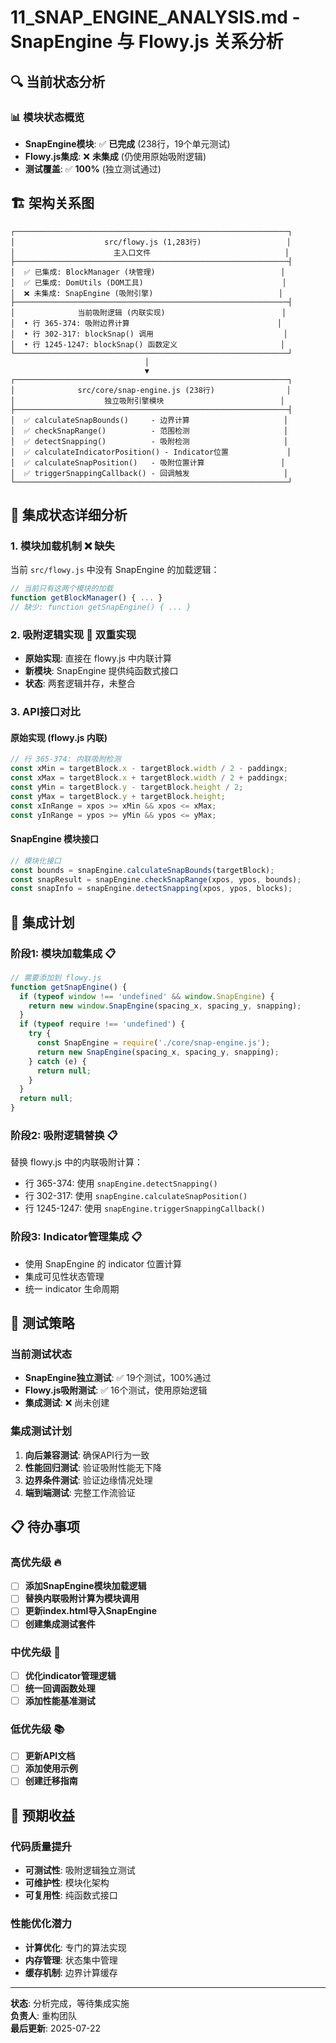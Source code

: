 # 11_SNAP_ENGINE_ANALYSIS.md - SnapEngine 与 Flowy.js 关系分析

## 🔍 当前状态分析

### 📊 模块状态概览
- **SnapEngine模块**: ✅ **已完成** (238行，19个单元测试)
- **Flowy.js集成**: ❌ **未集成** (仍使用原始吸附逻辑)
- **测试覆盖**: ✅ **100%** (独立测试通过)

## 🏗️ 架构关系图

```
┌─────────────────────────────────────────────────────────────┐
│                    src/flowy.js (1,283行)                   │
│                      主入口文件                              │
├─────────────────────────────────────────────────────────────┤
│  ✅ 已集成: BlockManager (块管理)                            │
│  ✅ 已集成: DomUtils (DOM工具)                               │
│  ❌ 未集成: SnapEngine (吸附引擎)                            │
├─────────────────────────────────────────────────────────────┤
│              当前吸附逻辑 (内联实现)                          │
│  • 行 365-374: 吸附边界计算                                 │
│  • 行 302-317: blockSnap() 调用                             │
│  • 行 1245-1247: blockSnap() 函数定义                       │
└─────────────────────────────────────────────────────────────┘
                              │
                              ▼
┌─────────────────────────────────────────────────────────────┐
│              src/core/snap-engine.js (238行)                │
│                    独立吸附引擎模块                          │
├─────────────────────────────────────────────────────────────┤
│  ✅ calculateSnapBounds()     - 边界计算                     │
│  ✅ checkSnapRange()          - 范围检测                     │
│  ✅ detectSnapping()          - 吸附检测                     │
│  ✅ calculateIndicatorPosition() - Indicator位置             │
│  ✅ calculateSnapPosition()   - 吸附位置计算                 │
│  ✅ triggerSnappingCallback() - 回调触发                     │
└─────────────────────────────────────────────────────────────┘
```

## 🔄 集成状态详细分析

### 1. **模块加载机制** ❌ 缺失
当前 `src/flowy.js` 中没有 SnapEngine 的加载逻辑：

```javascript
// 当前只有这两个模块的加载
function getBlockManager() { ... }
// 缺少: function getSnapEngine() { ... }
```

### 2. **吸附逻辑实现** 🔄 双重实现
- **原始实现**: 直接在 flowy.js 中内联计算
- **新模块**: SnapEngine 提供纯函数式接口
- **状态**: 两套逻辑并存，未整合

### 3. **API接口对比**

#### 原始实现 (flowy.js 内联)
```javascript
// 行 365-374: 内联吸附检测
const xMin = targetBlock.x - targetBlock.width / 2 - paddingx;
const xMax = targetBlock.x + targetBlock.width / 2 + paddingx;
const yMin = targetBlock.y - targetBlock.height / 2;
const yMax = targetBlock.y + targetBlock.height;
const xInRange = xpos >= xMin && xpos <= xMax;
const yInRange = ypos >= yMin && ypos <= yMax;
```

#### SnapEngine 模块接口
```javascript
// 模块化接口
const bounds = snapEngine.calculateSnapBounds(targetBlock);
const snapResult = snapEngine.checkSnapRange(xpos, ypos, bounds);
const snapInfo = snapEngine.detectSnapping(xpos, ypos, blocks);
```

## 🎯 集成计划

### 阶段1: 模块加载集成 📋
```javascript
// 需要添加到 flowy.js
function getSnapEngine() {
  if (typeof window !== 'undefined' && window.SnapEngine) {
    return new window.SnapEngine(spacing_x, spacing_y, snapping);
  }
  if (typeof require !== 'undefined') {
    try {
      const SnapEngine = require('./core/snap-engine.js');
      return new SnapEngine(spacing_x, spacing_y, snapping);
    } catch (e) {
      return null;
    }
  }
  return null;
}
```

### 阶段2: 吸附逻辑替换 📋
替换 flowy.js 中的内联吸附计算：
- 行 365-374: 使用 `snapEngine.detectSnapping()`
- 行 302-317: 使用 `snapEngine.calculateSnapPosition()`
- 行 1245-1247: 使用 `snapEngine.triggerSnappingCallback()`

### 阶段3: Indicator管理集成 📋
- 使用 SnapEngine 的 indicator 位置计算
- 集成可见性状态管理
- 统一 indicator 生命周期

## 🧪 测试策略

### 当前测试状态
- **SnapEngine独立测试**: ✅ 19个测试，100%通过
- **Flowy.js吸附测试**: ✅ 16个测试，使用原始逻辑
- **集成测试**: ❌ 尚未创建

### 集成测试计划
1. **向后兼容测试**: 确保API行为一致
2. **性能回归测试**: 验证吸附性能无下降
3. **边界条件测试**: 验证边缘情况处理
4. **端到端测试**: 完整工作流验证

## 📋 待办事项

### 高优先级 🔥
- [ ] **添加SnapEngine模块加载逻辑**
- [ ] **替换内联吸附计算为模块调用**
- [ ] **更新index.html导入SnapEngine**
- [ ] **创建集成测试套件**

### 中优先级 🚀
- [ ] **优化indicator管理逻辑**
- [ ] **统一回调函数处理**
- [ ] **添加性能基准测试**

### 低优先级 📚
- [ ] **更新API文档**
- [ ] **添加使用示例**
- [ ] **创建迁移指南**

## 🎯 预期收益

### 代码质量提升
- **可测试性**: 吸附逻辑独立测试
- **可维护性**: 模块化架构
- **可复用性**: 纯函数式接口

### 性能优化潜力
- **计算优化**: 专门的算法实现
- **内存管理**: 状态集中管理
- **缓存机制**: 边界计算缓存

---

**状态**: 分析完成，等待集成实施  
**负责人**: 重构团队  
**最后更新**: 2025-07-22

